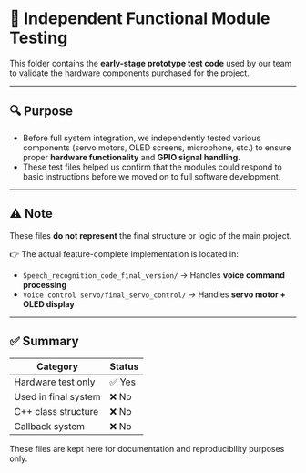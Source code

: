 # 🧪 Independent Functional Module Testing

This folder contains the **early-stage prototype test code** used by our team to validate the hardware components purchased for the project.

---

## 🔍 Purpose

- Before full system integration, we independently tested various components (servo motors, OLED screens, microphone, etc.) to ensure proper **hardware functionality** and **GPIO signal handling**.
- These test files helped us confirm that the modules could respond to basic instructions before we moved on to full software development.

---

## ⚠️ Note

These files **do not represent** the final structure or logic of the main project.

👉 The actual feature-complete implementation is located in:

- `Speech_recognition_code_final_version/` → Handles **voice command processing**
- `Voice control servo/final_servo_control/` → Handles **servo motor + OLED display**

---

## ✅ Summary

| Category     | Status    |
|--------------|-----------|
| Hardware test only | ✅ Yes |
| Used in final system | ❌ No |
| C++ class structure | ❌ No |
| Callback system | ❌ No |

These files are kept here for documentation and reproducibility purposes only.
